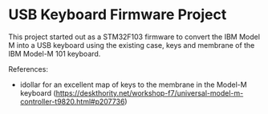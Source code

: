 # USB Keyboard Firmware Project
This project started out as a STM32F103 firmware to convert the IBM Model M into a USB keyboard using the existing case, keys and membrane of the IBM Model-M 101 keyboard.

References:

- idollar for an excellent map of keys to the membrane in the Model-M keyboard (https://deskthority.net/workshop-f7/universal-model-m-controller-t9820.html#p207736)
